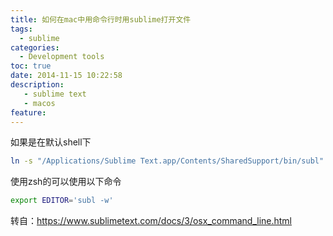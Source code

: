 ```yaml
---
title: 如何在mac中用命令行时用sublime打开文件
tags:
  - sublime
categories:
  - Development tools
toc: true
date: 2014-11-15 10:22:58
description: 
   - sublime text
   - macos
feature:
---
```


如果是在默认shell下
``` bash
ln -s "/Applications/Sublime Text.app/Contents/SharedSupport/bin/subl" ~/bin/subl
```
使用zsh的可以使用以下命令
``` bash
export EDITOR='subl -w'
```

转自：https://www.sublimetext.com/docs/3/osx_command_line.html
